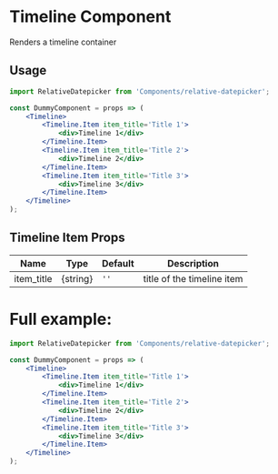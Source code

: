 # Timeline Component

Renders a timeline container

## Usage


```jsx
import RelativeDatepicker from 'Components/relative-datepicker';

const DummyComponent = props => (
    <Timeline>
        <Timeline.Item item_title='Title 1'>
            <div>Timeline 1</div>
        </Timeline.Item>
        <Timeline.Item item_title='Title 2'>
            <div>Timeline 2</div>
        </Timeline.Item>
        <Timeline.Item item_title='Title 3'>
            <div>Timeline 3</div>
        </Timeline.Item>
    </Timeline>
);
```

## Timeline Item Props

| Name       | Type     | Default | Description                |
| ---------- | -------- | ------- | -------------------------- |
| item_title | {string} | `''`    | title of the timeline item |

# Full example:

```jsx
import RelativeDatepicker from 'Components/relative-datepicker';

const DummyComponent = props => (
    <Timeline>
        <Timeline.Item item_title='Title 1'>
            <div>Timeline 1</div>
        </Timeline.Item>
        <Timeline.Item item_title='Title 2'>
            <div>Timeline 2</div>
        </Timeline.Item>
        <Timeline.Item item_title='Title 3'>
            <div>Timeline 3</div>
        </Timeline.Item>
    </Timeline>
);
```
